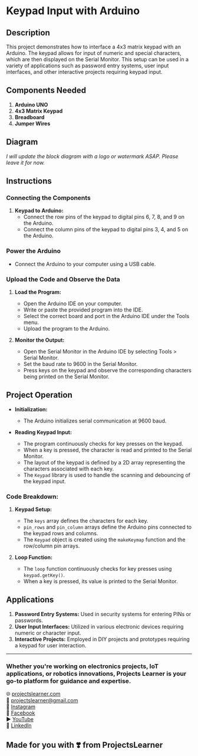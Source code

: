 # Keypad Input with Arduino

## Description

This project demonstrates how to interface a 4x3 matrix keypad with an Arduino. The keypad allows for input of numeric and special characters, which are then displayed on the Serial Monitor. This setup can be used in a variety of applications such as password entry systems, user input interfaces, and other interactive projects requiring keypad input.

## Components Needed

1. **Arduino UNO**
2. **4x3 Matrix Keypad**
3. **Breadboard**
4. **Jumper Wires**

## Diagram

*I will update the block diagram with a logo or watermark ASAP. Please leave it for now.*

## Instructions

### Connecting the Components

1. **Keypad to Arduino:**
   - Connect the row pins of the keypad to digital pins 6, 7, 8, and 9 on the Arduino.
   - Connect the column pins of the keypad to digital pins 3, 4, and 5 on the Arduino.

### Power the Arduino

- Connect the Arduino to your computer using a USB cable.

### Upload the Code and Observe the Data

1. **Load the Program:**
   - Open the Arduino IDE on your computer.
   - Write or paste the provided program into the IDE.
   - Select the correct board and port in the Arduino IDE under the Tools menu.
   - Upload the program to the Arduino.

2. **Monitor the Output:**
   - Open the Serial Monitor in the Arduino IDE by selecting Tools > Serial Monitor.
   - Set the baud rate to 9600 in the Serial Monitor.
   - Press keys on the keypad and observe the corresponding characters being printed on the Serial Monitor.

## Project Operation

- **Initialization:**
  - The Arduino initializes serial communication at 9600 baud.

- **Reading Keypad Input:**
  - The program continuously checks for key presses on the keypad.
  - When a key is pressed, the character is read and printed to the Serial Monitor.
  - The layout of the keypad is defined by a 2D array representing the characters associated with each key.
  - The `Keypad` library is used to handle the scanning and debouncing of the keypad input.

### Code Breakdown:

1. **Keypad Setup:**
   - The `keys` array defines the characters for each key.
   - `pin_rows` and `pin_column` arrays define the Arduino pins connected to the keypad rows and columns.
   - The `Keypad` object is created using the `makeKeymap` function and the row/column pin arrays.

2. **Loop Function:**
   - The `loop` function continuously checks for key presses using `keypad.getKey()`.
   - When a key is pressed, its value is printed to the Serial Monitor.

## Applications

1. **Password Entry Systems:** Used in security systems for entering PINs or passwords.
2. **User Input Interfaces:** Utilized in various electronic devices requiring numeric or character input.
3. **Interactive Projects:** Employed in DIY projects and prototypes requiring a keypad for user interaction.

---

### Whether you're working on electronics projects, IoT applications, or robotics innovations, Projects Learner is your go-to platform for guidance and expertise.

🌐 [projectslearner.com](https://www.projectslearner.com)  
📧 [projectslearner@gmail.com](mailto:projectslearner@gmail.com)  
📸 [Instagram](https://www.instagram.com/projectslearner/)  
📘 [Facebook](https://www.facebook.com/projectslearner)  
▶️ [YouTube](https://www.youtube.com/@ProjectsLearner)  
📘 [LinkedIn](https://www.linkedin.com/in/projectslearner)  

## Made for you with ❣️ from ProjectsLearner